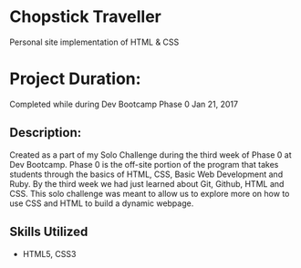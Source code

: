 # Chopstick Traveller
Personal site implementation of HTML & CSS

# Project Duration: 
Completed while during Dev Bootcamp Phase 0 Jan 21, 2017

## Description:
Created as a part of my Solo Challenge during the third week of Phase 0 at Dev Bootcamp. Phase 0 is the off-site portion of the program that takes students through the basics of HTML, CSS, Basic Web Development and Ruby. By the third week we had just learned about Git, Github, HTML and CSS. This solo challenge was meant to allow us to explore more on how to use CSS and HTML to build a dynamic webpage. 

## Skills Utilized
- HTML5, CSS3





